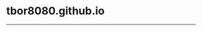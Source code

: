 # tbor8080.github.io
---
  <script type="text/javascript">
    var login = prompt("パスワードを入力してください。")
    conosole.log(login)
    
  </script>
